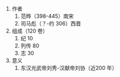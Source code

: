 1. 作者
	1. 范晔（398-445）南宋
	2. 司马彪（？-约 306）西晋
2. 组成（120 卷）
	1. 纪 10
	2. 列传 80
	3. 志 30
3. 意义
	1. 东汉光武帝刘秀-汉献帝刘协（近200 年）